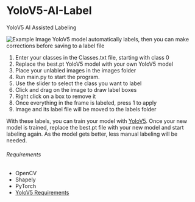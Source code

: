 # YoloV5-AI-Label
YoloV5 AI Assisted Labeling

![Example Image](https://i.imgur.com/62AzXtD.jpg)
YoloV5 model automatically labels, then you can make corrections before saving to a label file

1. Enter your classes in the Classes.txt file, starting with class 0
2. Replace the best.pt YoloV5 model with your own YoloV5 model
3. Place your unlabled images in the images folder
4. Run main.py to start the program.
5. Use the slider to select the class you want to label
6. Click and drag on the image to draw label boxes
7. Right click on a box to remove it
8. Once everything in the frame is labeled, press 1 to apply
9. Image and its label file will be moved to the labels folder

With these labels, you can train your model with [YoloV5](https://github.com/ultralytics). Once your new model is trained, replace the best.pt file with your new model
and start labeling again. As the model gets better, less manual labeling will be needed. 

###### Requirements
- OpenCV
- Shapely
- PyTorch
- [YoloV5 Requirements](https://github.com/ultralytics/yolov5/blob/master/requirements.txt)
